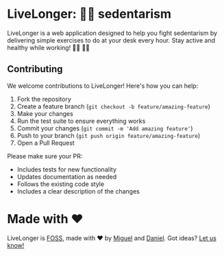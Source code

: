 # LiveLonger: 🖕🏼 sedentarism

LiveLonger is a web application designed to help you fight sedentarism by delivering simple exercises to do at your desk every hour. Stay active and healthy while working! 🧘‍♀️ 🏃‍♂️

## Contributing

We welcome contributions to LiveLonger! Here's how you can help:

1. Fork the repository
2. Create a feature branch (`git checkout -b feature/amazing-feature`)
3. Make your changes
4. Run the test suite to ensure everything works
5. Commit your changes (`git commit -m 'Add amazing feature'`)
6. Push to your branch (`git push origin feature/amazing-feature`)
7. Open a Pull Request

Please make sure your PR:

- Includes tests for new functionality
- Updates documentation as needed
- Follows the existing code style
- Includes a clear description of the changes

# Made with ❤️

LiveLonger is [FOSS](https://github.com/miguelff/livelonger), made with ❤️ by [Miguel](https://github.com/miguelff) and [Daniel](https://x.com/esmaldan). Got ideas? [Let us know!](https://github.com/miguelff/livelonger/issues)
